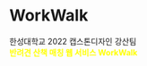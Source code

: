 # WorkWalk
한성대학교 2022 캡스톤디자인 강산팀<br/>
<span style="color:Yellow">**반려견 산책 매칭 웹 서비스 WorkWalk**</span>


